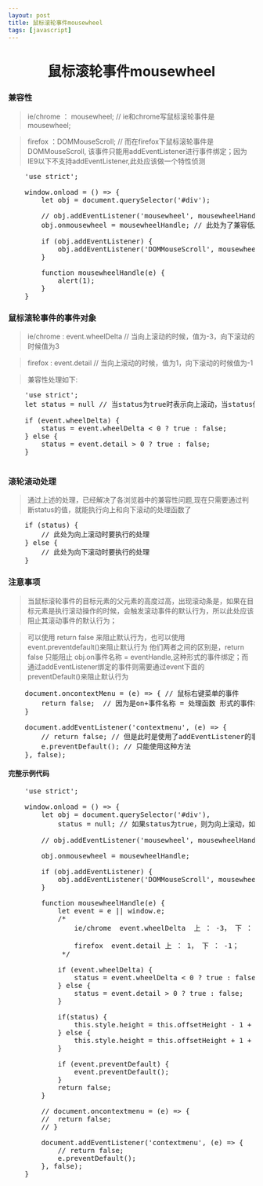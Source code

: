 ```yaml
---
layout: post
title: 鼠标滚轮事件mousewheel 
tags: [javascript]
---
```


<h1 style="text-align:center;">鼠标滚轮事件mousewheel</h1>

###  兼容性

> ie/chrome ： mousewheel; // ie和chrome写鼠标滚轮事件是mousewheel;

> firefox ：DOMMouseScroll; // 而在firefox下鼠标滚轮事件是DOMMouseScroll, 该事件只能用addEventListener进行事件绑定；因为IE9以下不支持addEventListener,此处应该做一个特性侦测

<pre>
    'use strict';

    window.onload = () => {
        let obj = document.querySelector('#div');   

        // obj.addEventListener('mousewheel', mousewheelHandle, false);
        obj.onmousewheel = mousewheelHandle; // 此处为了兼容低版本的IE，使用onmousewheel事件

        if (obj.addEventListener) {
            obj.addEventListener('DOMMouseScroll', mousewheelHandle, false);
        }

        function mousewheelHandle(e) {
            alert(1);
        }
    }       
</pre>

### 鼠标滚轮事件的事件对象 

> ie/chrome : event.wheelDelta //  当向上滚动的时候，值为-3，向下滚动的时候值为3

> firefox : event.detail // 当向上滚动的时候，值为1，向下滚动的时候值为-1

> 兼容性处理如下:

<pre>
    'use strict';
    let status = null // 当status为true时表示向上滚动，当status值为false时表示向下滚动

    if (event.wheelDelta) {
        status = event.wheelDelta < 0 ? true : false;
    } else {
        status = event.detail > 0 ? true : false;
    }

</pre>

### 滚轮滚动处理

> 通过上述的处理，已经解决了各浏览器中的兼容性问题,现在只需要通过判断status的值，就能执行向上和向下滚动的处理函数了

<pre>
    if (status) {
        // 此处为向上滚动时要执行的处理
    } else {
        // 此处为向下滚动时要执行的处理
    }
</pre>

### 注意事项

> 当鼠标滚轮事件的目标元素的父元素的高度过高，出现滚动条是，如果在目标元素是执行滚动操作的时候，会触发滚动事件的默认行为，所以此处应该阻止其滚动事件的默认行为；

> 可以使用 return false 来阻止默认行为，也可以使用 event.preventdefault()来阻止默认行为
> 他们两者之间的区别是，return false 只能阻止 obj.on事件名称 = eventHandle,这种形式的事件绑定；而通过addEventListener绑定的事件则需要通过event下面的preventDefault()来阻止默认行为

<pre>
    document.oncontextMenu = (e) => { // 鼠标右键菜单的事件
        return false;  // 因为是on+事件名称 = 处理函数 形式的事件绑定，所以可以使用return false来阻止默认事件的行为
    }

    document.addEventListener('contextmenu', (e) => {
        // return false; // 但是此时是使用了addEventListener的事件绑定，所以return false不能阻止事件的默认行为
        e.preventDefault(); // 只能使用这种方法 
    }, false); 
</pre>

#### 完整示例代码

<pre>
    'use strict';

    window.onload = () => {
        let obj = document.querySelector('#div'),   
            status = null; // 如果status为true，则为向上滚动，如果为false, 则为向下滚动

        // obj.addEventListener('mousewheel', mousewheelHandle, false);

        obj.onmousewheel = mousewheelHandle;

        if (obj.addEventListener) {
            obj.addEventListener('DOMMouseScroll', mousewheelHandle, false);
        }

        function mousewheelHandle(e) {
            let event = e || window.e;
            /*
                ie/chrome  event.wheelDelta  上 ： -3， 下 ： 3；

                firefox  event.detail 上 ： 1， 下 ： -1；
             */

            if (event.wheelDelta) {
                status = event.wheelDelta < 0 ? true : false;
            } else {
                status = event.detail > 0 ? true : false;
            }

            if(status) {
                this.style.height = this.offsetHeight - 1 + 'px';
            } else {
                this.style.height = this.offsetHeight + 1 + 'px';
            }

            if (event.preventDefault) {
                event.preventDefault();
            }
            return false;
        }

        // document.oncontextmenu = (e) => {
        //  return false;
        // }    

        document.addEventListener('contextmenu', (e) => {
            // return false;
            e.preventDefault();
        }, false);
    }   
</pre>